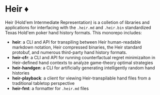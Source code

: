 # Heir ♦️
Heir (Hold'em Intermediate Representation) is a colletion of libraries and applications for interfacing with the `.heir.md` and `.heir.bin` standardized Texas Hold'em poker hand history formats. This monorepo includes:
- **heir**: a CLI and API for transpiling between Heir human-readable markdown notation, Heir compressed binaries, the Heir standard protobuf, and numerous third-party hand history formats.
- **heir-cfr**: a CLI and API for running counterfactual regret minimizaiton in Heir-defined hand contexts to analyze game-theory optimal strategies
- **heir-handgen**: a CLI for artificially generating intelligently random hand histories
- **heir-playback**: a client for viewing Heir-transpilable hand files from a traditional tabletop perspective
- **heir-fmt**: a formatter for `.heir.md` files
